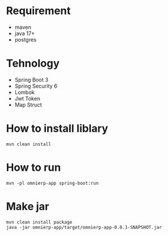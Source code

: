 
# Requirement
- maven
- java 17+
- postgres 
# Tehnology
- Spring Boot 3
- Spring Security 6
- Lombok 
- Jwt Token
- Map Struct
# How to install liblary
``mvn clean install``
# How to run
```mvn -pl omnierp-app spring-boot:run```
# Make jar
```mvn clean install package```<br>
```java -jar omnierp-app/target/omnierp-app-0.0.1-SNAPSHOT.jar```